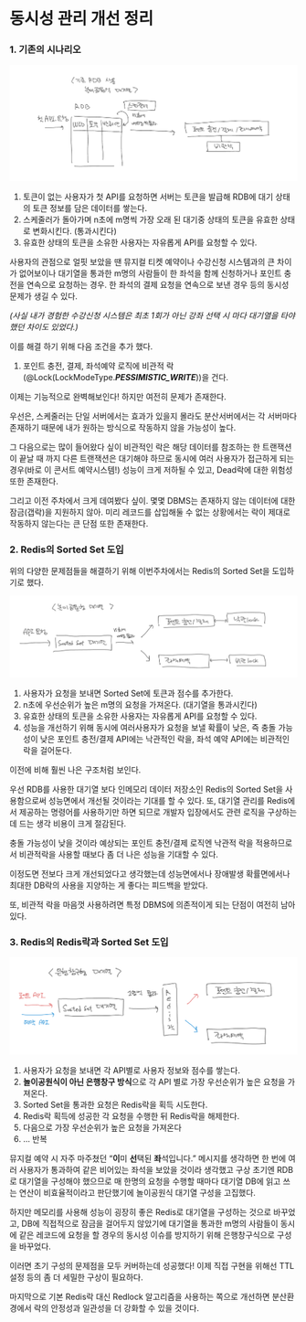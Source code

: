 # 동시성 관리 개선 정리

### 1. 기존의 시나리오

![1_기존시나리오.png](./1_기존시나리오.png)
1. 토큰이 없는 사용자가 첫 API를 요청하면 서버는 토큰을 발급해 RDB에 대기 상태의 토큰 정보를 담은 데이터를 쌓는다.
2. 스케줄러가 돌아가며 n초에 m명씩 가장 오래 된 대기중 상태의 토큰을 유효한 상태로 변화시킨다. (통과시킨다)
3. 유효한 상태의 토큰을 소유한 사용자는 자유롭게 API를 요청할 수 있다.

사용자의 관점으로 얼핏 보았을 땐 뮤지컬 티켓 예약이나 수강신청 시스템과의 큰 차이가 없어보이나 대기열을 통과한 m명의 사람들이 한 좌석을 함께 신청하거나 포인트 충전을 연속으로 요청하는 경우. 한 좌석의 결제 요청을 연속으로 보낸 경우 등의 동시성 문제가 생길 수 있다.

*(사실 내가 경험한 수강신청 시스템은 최초 1회가 아닌 강좌 선택 시 마다 대기열을 타야했던 차이도 있었다.)*

이를 해결 하기 위해 다음 조건을 추가 했다.

1. 포인트 충전, 결제, 좌석예약 로직에 비관적 락 (@Lock(LockModeType.***PESSIMISTIC_WRITE***))을 건다.

이제는 기능적으로 완벽해보인다! 하지만 여전히 문제가 존재한다.

우선은, 스케줄러는 단일 서버에서는 효과가 있을지 몰라도 분산서버에서는 각 서버마다 존재하기 때문에 내가 원하는 방식으로 작동하지 않을 가능성이 높다.

그 다음으로는 많이 들어왔다 싶이 비관적인 락은 해당 데이터를 참조하는 한 트랜잭션이 끝날 때 까지 다른 트랜잭션은 대기해야 하므로 동시에 여러 사용자가 접근하게 되는 경우(바로 이 콘서트 예약시스템!) 성능이 크게 저하될 수 있고, Dead락에 대한 위험성 또한 존재한다.

그리고 이전 주차에서 크게 데여봤다 싶이. 몇몇 DBMS는 존재하지 않는 데이터에 대한 잠금(갭락)을 지원하지 않아. 미리 레코드를 삽입해둘 수 없는 상황에서는 락이 제대로 작동하지 않는다는 큰 단점 또한 존재한다.

### 2. Redis의  Sorted Set 도입

위의 다양한 문제점들을 해결하기 위해 이번주차에서는 Redis의 Sorted Set을 도입하기로 했다.

![2_Redis의SortedSet도입.png](./2_Redis의SortedSet도입.png)
1. 사용자가 요청을 보내면 Sorted Set에 토큰과 점수를 추가한다.
2. n초에 우선순위가 높은 m명의 요청을 가져온다. (대기열을 통과시킨다)
3. 유효한 상태의 토큰을 소유한 사용자는 자유롭게 API를 요청할 수 있다.
4. 성능을 개선하기 위해 동시에 여러사용자가 요청을 보낼 확률이 낮은, 즉 충돌 가능성이 낮은 포인트 충전/결제 API에는 낙관적인 락을, 좌석 예약 API에는 비관적인 락을 걸어둔다.

이전에 비해 훨씬 나은 구조처럼 보인다.

우선 RDB를 사용한 대기열 보다 인메모리 데이터 저장소인 Redis의 Sorted Set을 사용함으로써 성능면에서 개선될 것이라는 기대를 할 수 있다. 또, 대기열 관리를 Redis에서 제공하는 명령어를 사용하기만 하면 되므로 개발자 입장에서도 관련 로직을 구상하는데 드는 생각 비용이 크게 절감된다.

충돌 가능성이 낮을 것이라 예상되는 포인트 충전/결제 로직엔 낙관적 락을 적용하므로서 비관적락을 사용할 때보다 좀 더 나은 성능을 기대할 수 있다.

이정도면 전보다 크게 개선되었다고 생각했는데 성능면에서나 장애발생 확률면에서나 최대한 DB락의 사용을 지양하는 게 좋다는 피드백을 받았다.

또, 비관적 락을 마음껏 사용하려면 특정 DBMS에 의존적이게 되는 단점이 여전히 남아있다.

### 3. Redis의 Redis락과 Sorted Set 도입

![3_Redis락과SortedSet도입.png](./3_Redis락과SortedSet도입.png)
1. 사용자가 요청을 보내면 각 API별로 사용자 정보와 점수를 쌓는다.
2. **놀이공원식이 아닌 은행창구 방식**으로 각 API 별로 가장 우선순위가 높은 요청을 가져온다.
3. Sorted Set을 통과한 요청은 Redis락을 획득 시도한다.
4. Redis락 획득에 성공한 각 요청을 수행한 뒤 Redis락을 해제한다.
5. 다음으로 가장 우선순위가 높은 요청을 가져온다
6. … 반복

뮤지컬 예약 시 자주 마주쳤던 “**이**미 **선**택된 **좌**석입니다.” 메시지를 생각하면 한 번에 여러 사용자가 통과하여 같은 비어있는 좌석을 보았을 것이라 생각했고 구상 초기엔 RDB로 대기열을 구성해야 했으므로 매 한명의 요청을 수행할 때마다 대기열 DB에 읽고 쓰는 연산이 비효율적이라고 판단했기에 놀이공원식 대기열 구성을 고집했다.

하지만 메모리를 사용해 성능이 굉장히 좋은 Redis로 대기열을 구성하는 것으로 바꾸었고, DB에 직접적으로 잠금을 걸어두지 않았기에 대기열을 통과한 m명의 사람들이 동시에 같은 레코드에 요청을 할 경우의 동시성 이슈를 방지하기 위해 은행창구식으로 구성을 바꾸었다.

이러면 초기 구성의 문제점을 모두 커버하는데 성공했다! 이제 직접 구현을 위해선 TTL 설정 등의 좀 더 세밀한 구상이 필요하다.

마지막으로 기본 Redis락 대신 Redlock 알고리즘을 사용하는 쪽으로 개선하면 분산환경에서 락의 안정성과 일관성을 더 강화할 수 있을 것이다.

